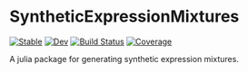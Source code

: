 # SyntheticExpressionMixtures

[![Stable](https://img.shields.io/badge/docs-stable-blue.svg)](https://damourChris.github.io/SyntheticExpressionMixtures.jl/stable/)
[![Dev](https://img.shields.io/badge/docs-dev-blue.svg)](https://damourChris.github.io/SyntheticExpressionMixtures.jl/dev/)
[![Build Status](https://github.com/damourChris/SyntheticExpressionMixtures.jl/actions/workflows/CI.yml/badge.svg?branch=main)](https://github.com/damourChris/SyntheticExpressionMixtures.jl/actions/workflows/CI.yml?query=branch%3Amain)
[![Coverage](https://codecov.io/gh/damourChris/SyntheticExpressionMixtures.jl/branch/main/graph/badge.svg)](https://codecov.io/gh/damourChris/SyntheticExpressionMixtures.jl)

A julia package for generating synthetic expression mixtures. 